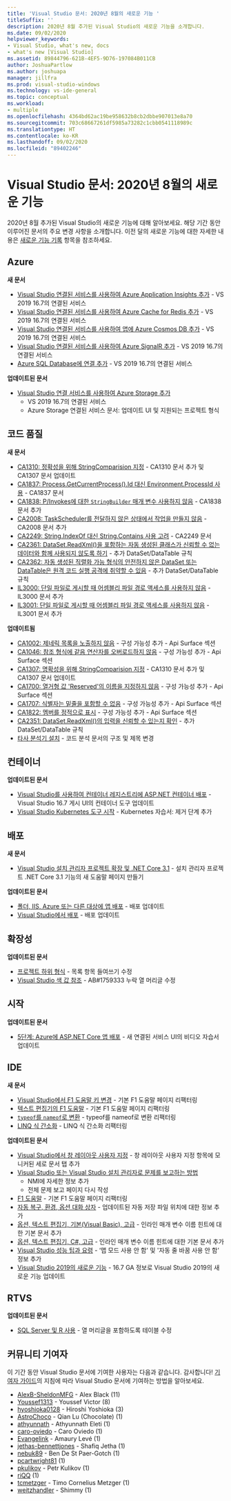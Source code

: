 ```yaml
---
title: 'Visual Studio 문서: 2020년 8월의 새로운 기능 '
titleSuffix: ''
description: 2020년 8월 추가된 Visual Studio의 새로운 기능을 소개합니다.
ms.date: 09/02/2020
helpviewer_keywords:
- Visual Studio, what's new, docs
- what's new [Visual Studio]
ms.assetid: 89844796-621B-4EF5-9D76-197084B011CB
author: JoshuaPartlow
ms.author: joshuapa
manager: jillfra
ms.prod: visual-studio-windows
ms.technology: vs-ide-general
ms.topic: conceptual
ms.workload:
- multiple
ms.openlocfilehash: 4364bd62ac19be958632b8cb2dbbe907013e8a70
ms.sourcegitcommit: 703c68667261df5985a73282c1cbb0541118989c
ms.translationtype: HT
ms.contentlocale: ko-KR
ms.lasthandoff: 09/02/2020
ms.locfileid: "89402246"
---
```

# <a name="visual-studio-docs-whats-new-for-august-2020"></a>Visual Studio 문서: 2020년 8월의 새로운 기능

2020년 8월 추가된 Visual Studio의 새로운 기능에 대해 알아보세요. 해당 기간 동안 이루어진 문서의 주요 변경 사항을 소개합니다. 이전 달의 새로운 기능에 대한 자세한 내용은 [새로운 기능 기록](whats-new-visual-studio-docs-history.md) 항목을 참조하세요.

## <a name="azure"></a>Azure

**새 문서**

- [Visual Studio 연결된 서비스를 사용하여 Azure Application Insights 추가](/visualstudio/azure/azure-app-insights-add-connected-service) - VS 2019 16.7의 연결된 서비스
- [Visual Studio 연결된 서비스를 사용하여 Azure Cache for Redis 추가](/visualstudio/azure/azure-cache-for-redis-add-connected-service) - VS 2019 16.7의 연결된 서비스
- [Visual Studio 연결된 서비스를 사용하여 앱에 Azure Cosmos DB 추가](/visualstudio/azure/azure-cosmosdb-add-connected-service) - VS 2019 16.7의 연결된 서비스
- [Visual Studio 연결된 서비스를 사용하여 Azure SignalR 추가](/visualstudio/azure/azure-signalr-add-connected-service) - VS 2019 16.7의 연결된 서비스
- [Azure SQL Database에 연결 추가](/visualstudio/azure/azure-sql-database-add-connected-service) - VS 2019 16.7의 연결된 서비스

**업데이트된 문서**

- [Visual Studio 연결 서비스를 사용하여 Azure Storage 추가](/visualstudio/azure/vs-azure-tools-connected-services-storage)
  - VS 2019 16.7의 연결된 서비스
  - Azure Storage 연결된 서비스 문서: 업데이트 UI 및 지원되는 프로젝트 형식

## <a name="code-quality"></a>코드 품질

**새 문서**

- [CA1310: 정확성을 위해 StringComparision 지정](/visualstudio/code-quality/ca1310) - CA1310 문서 추가 및 CA1307 문서 업데이트
- [CA1837: Process.GetCurrentProcess().Id 대신 Environment.ProcessId 사용](/visualstudio/code-quality/ca1837) - CA1837 문서
- [CA1838: P/Invokes에 대한 `StringBuilder` 매개 변수 사용하지 않음](/visualstudio/code-quality/ca1838) - CA1838 문서 추가
- [CA2008: TaskScheduler를 전달하지 않은 상태에서 작업을 만들지 않음](/visualstudio/code-quality/ca2008) - CA2008 문서 추가
- [CA2249: String.IndexOf 대신 String.Contains 사용 고려](/visualstudio/code-quality/ca2249) - CA2249 문서
- [CA2361: DataSet.ReadXml()을 포함하는 자동 생성된 클래스가 신뢰할 수 없는 데이터와 함께 사용되지 않도록 하기](/visualstudio/code-quality/ca2361) - 추가 DataSet/DataTable 규칙
- [CA2362: 자동 생성된 직렬화 가능 형식의 안전하지 않은 DataSet 또는 DataTable은 원격 코드 실행 공격에 취약할 수 있음](/visualstudio/code-quality/ca2362) - 추가 DataSet/DataTable 규칙
- [IL3000: 단일 파일로 게시할 때 어셈블리 파일 경로 액세스를 사용하지 않음](/visualstudio/code-quality/il3000) - IL3000 문서 추가
- [IL3001: 단일 파일로 게시할 때 어셈블리 파일 경로 액세스를 사용하지 않음](/visualstudio/code-quality/il3001) - IL3001 문서 추가

**업데이트됨**

- [CA1002: 제네릭 목록을 노출하지 않음](/visualstudio/code-quality/ca1002) - 구성 가능성 추가 - Api Surface 섹션
- [CA1046: 참조 형식에 같음 연산자를 오버로드하지 않음](/visualstudio/code-quality/ca1046) - 구성 가능성 추가 - Api Surface 섹션
- [CA1307: 명확성을 위해 StringComparision 지정](/visualstudio/code-quality/ca1307) - CA1310 문서 추가 및 CA1307 문서 업데이트
- [CA1700: 열거형 값 &#39;Reserved&#39;의 이름을 지정하지 않음](/visualstudio/code-quality/ca1700) - 구성 가능성 추가 - Api Surface 섹션
- [CA1707: 식별자는 밑줄을 포함할 수 없음](/visualstudio/code-quality/ca1707) - 구성 가능성 추가 - Api Surface 섹션
- [CA1822: 멤버를 정적으로 표시](/visualstudio/code-quality/ca1822) - 구성 가능성 추가 - Api Surface 섹션
- [CA2351: DataSet.ReadXml()의 입력을 신뢰할 수 있는지 확인](/visualstudio/code-quality/ca2351) - 추가 DataSet/DataTable 규칙
- [타사 분석기 설치](/visualstudio/code-quality/install-roslyn-analyzers) - 코드 분석 문서의 구조 및 제목 변경

## <a name="containers"></a>컨테이너

**업데이트된 문서**

- [Visual Studio를 사용하여 컨테이너 레지스트리에 ASP.NET 컨테이너 배포](/visualstudio/containers/hosting-web-apps-in-docker) - Visual Studio 16.7 게시 UI의 컨테이너 도구 업데이트
- [Visual Studio Kubernetes 도구 시작](/visualstudio/containers/tutorial-kubernetes-tools) - Kubernetes 자습서: 제거 단계 추가

## <a name="deployment"></a>배포

**새 문서**

- [Visual Studio 설치 관리자 프로젝트 확장 및 .NET Core 3.1](/visualstudio/deployment/installer-projects-net-core) - 설치 관리자 프로젝트 .NET Core 3.1 기능의 새 도움말 페이지 만들기

**업데이트된 문서**

- [폴더, IIS, Azure 또는 다른 대상에 앱 배포](/visualstudio/deployment/deploying-applications-services-and-components-resources) - 배포 업데이트
- [Visual Studio에서 배포](/visualstudio/deployment/index) - 배포 업데이트

## <a name="extensibility"></a>확장성

**업데이트된 문서**
- [프로젝트 하위 형식](/visualstudio/extensibility/internals/project-subtypes) - 목록 항목 들여쓰기 수정
- [Visual Studio 색 값 참조](/visualstudio/extensibility/ux-guidelines/color-value-reference-for-visual-studio) - AB#1759333 누락 열 머리글 수정

## <a name="get-started"></a>시작

**업데이트된 문서**

- [5단계: Azure에 ASP.NET Core 앱 배포](/visualstudio/get-started/csharp/tutorial-aspnet-core-ef-step-05) - 새 연결된 서비스 UI의 비디오 자습서 업데이트

## <a name="ide"></a>IDE

**새 문서**

- [Visual Studio에서 F1 도움말 키 변경](/visualstudio/ide/not-in-toc/change-f1-help-key) - 기본 F1 도움말 페이지 리팩터링
- [텍스트 편집기의 F1 도움말](/visualstudio/ide/not-in-toc/default-f1-text-editor) - 기본 F1 도움말 페이지 리팩터링
- [`typeof`를 `nameof`로 변환](/visualstudio/ide/reference/convert-typeof-to-nameof) - typeof를 nameof로 변환 리팩터링
- [LINQ 식 간소화](/visualstudio/ide/reference/simplify-linq-expression) - LINQ 식 간소화 리팩터링

**업데이트된 문서**

- [Visual Studio에서 창 레이아웃 사용자 지정](/visualstudio/ide/customizing-window-layouts-in-visual-studio) - 창 레이아웃 사용자 지정 항목에 모니커된 세로 문서 탭 추가
- [Visual Studio 또는 Visual Studio 설치 관리자로 문제를 보고하는 방법](/visualstudio/ide/how-to-report-a-problem-with-visual-studio)
  - NMI에 자세한 정보 추가
  - 전체 문제 보고 페이지 다시 작성
- [F1 도움말](/visualstudio/ide/not-in-toc/default) - 기본 F1 도움말 페이지 리팩터링
- [자동 복구, 환경, 옵션 대화 상자](/visualstudio/ide/reference/autorecover-environment-options-dialog-box) - 업데이트된 자동 저장 파일 위치에 대한 정보 추가
- [옵션, 텍스트 편집기, 기본(Visual Basic), 고급](/visualstudio/ide/reference/options-text-editor-basic-visual-basic) - 인라인 매개 변수 이름 힌트에 대한 기본 문서 추가
- [옵션, 텍스트 편집기, C#, 고급](/visualstudio/ide/reference/options-text-editor-csharp-advanced) - 인라인 매개 변수 이름 힌트에 대한 기본 문서 추가
- [Visual Studio 성능 팁과 요령](/visualstudio/ide/visual-studio-performance-tips-and-tricks) - ‘맵 모드 사용 안 함' 및 '자동 줄 바꿈 사용 안 함' 정보 추가
- [Visual Studio 2019의 새로운 기능](/visualstudio/ide/whats-new-visual-studio-2019) - 16.7 GA 정보로 Visual Studio 2019의 새로운 기능 업데이트

## <a name="rtvs"></a>RTVS

**업데이트된 문서**

- [SQL Server 및 R 사용](/visualstudio/rtvs/integrating-sql-server-with-r) - 열 머리글을 포함하도록 테이블 수정

## <a name="community-contributors"></a>커뮤니티 기여자

이 기간 동안 Visual Studio 문서에 기여한 사용자는 다음과 같습니다. 감사합니다! [기여자 가이드](https://docs.microsoft.com/contribute/)의 지침에 따라 Visual Studio 문서에 기여하는 방법을 알아보세요.

- [AlexB-SheldonMFG](https://github.com/AlexB-SheldonMFG) - Alex Black (11)
- [Youssef1313](https://github.com/Youssef1313) - Youssef Victor (8)
- [hyoshioka0128](https://github.com/hyoshioka0128) - Hiroshi Yoshioka (3)
- [AstroChoco](https://github.com/AstroChoco) - Qian Lu (Chocolate) (1)
- [athyunnath](https://github.com/athyunnath) - Athyunnath Eleti (1)
- [caro-oviedo](https://github.com/caro-oviedo) - Caro Oviedo (1)
- [Evangelink](https://github.com/Evangelink) - Amaury Levé (1)
- [jethas-bennettjones](https://github.com/jethas-bennettjones) - Shafiq Jetha (1)
- [nebuk89](https://github.com/nebuk89) - Ben De St Paer-Gotch (1)
- [pcartwright81](https://github.com/pcartwright81) (1)
- [pkulikov](https://github.com/pkulikov) - Petr Kulikov (1)
- [riQQ](https://github.com/riQQ) (1)
- [tcmetzger](https://github.com/tcmetzger) - Timo Cornelius Metzger (1)
- [weitzhandler](https://github.com/weitzhandler) - Shimmy (1)